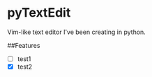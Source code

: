 # pyTextEdit
Vim-like text editor I've been creating in python.

##Features
- [ ] test1
- [x] test2
